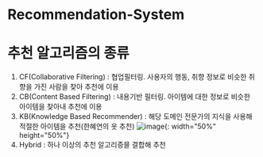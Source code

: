 # Recommendation-System

# 추천 알고리즘의 종류
1. CF(Collaborative Filtering) : 협업필터링. 사용자의 행동, 취향 정보로 비슷한 취향을 가진 사람을 찾아 추천에 이용
2. CB(Content Based Filtering) : 내용기반 필터링. 아이템에 대한 정보로 비슷한 아이템을 찾아내 추천에 이용
3. KB(Knowledge Based Recommender) : 해당 도메인 전문가의 지식을 사용해 적절한 아이템을 추천(한혜연의 옷 추천)
![image](https://user-images.githubusercontent.com/46089347/67144796-eb2b5a00-f2b5-11e9-9cb9-b6dfaeedc058.png){: width="50%" height="50%"}
4. Hybrid : 하나 이상의 추천 알고리증믈 결합해 추천


